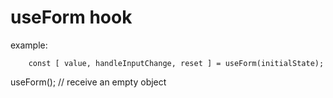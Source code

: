# useForm hook

example:
```
    const [ value, handleInputChange, reset ] = useForm(initialState);
```

useForm(); // receive an empty object